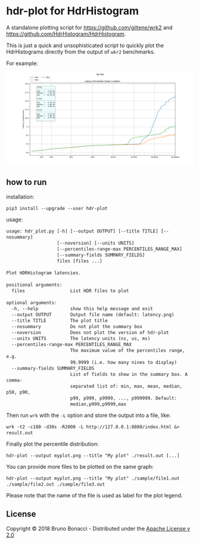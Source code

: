 # hdr-plot for HdrHistogram

A standalone plotting script for https://github.com/giltene/wrk2 and
https://github.com/HdrHistogram/HdrHistogram.

This is just a quick and unsophisticated script to quickly plot the
HdrHistograms directly from the output of `wkr2` benchmarks.

For example:

![myplot.png](myplot.png)

## how to run

installation:

    pip3 install --upgrade --user hdr-plot

usage:

```
usage: hdr_plot.py [-h] [--output OUTPUT] [--title TITLE] [--nosummary]
                   [--noversion] [--units UNITS]
                   [--percentiles-range-max PERCENTILES_RANGE_MAX]
                   [--summary-fields SUMMARY_FIELDS]
                   files [files ...]

Plot HDRHistogram latencies.

positional arguments:
  files                 List HDR files to plot

optional arguments:
  -h, --help            show this help message and exit
  --output OUTPUT       Output file name (default: latency.png)
  --title TITLE         The plot title
  --nosummary           Do not plot the summary box
  --noversion           Does not plot the version of hdr-plot
  --units UNITS         The latency units (ns, us, ms)
  --percentiles-range-max PERCENTILES_RANGE_MAX
                        The maximum value of the percentiles range, e.g.
                        99.9999 (i.e. how many nines to display)
  --summary-fields SUMMARY_FIELDS
                        List of fields to show in the summary box. A comma-
                        separated list of: min, max, mean, median, p50, p90,
                        p99, p999, p9999, ..., p999999. Default:
                        median,p999,p9999,max
```

Then run `wrk` with the `-L` option and store the output into a file, like:

    wrk -t2 -c100 -d30s -R2000 -L http://127.0.0.1:8080/index.html &> result.out

Finally plot the percentile distribution:

    hdr-plot --output myplot.png --title "My plot" ./result.out [...]

You can provide more files to be plotted on the same graph:

    hdr-plot --output myplot.png --title "My plot" ./sample/file1.out ./sample/file2.out ./sample/file3.out

Please note that the name of the file is used as label for the plot legend.

## License

Copyright © 2018 Bruno Bonacci - Distributed under the [Apache License v 2.0](http://www.apache.org/licenses/LICENSE-2.0)
